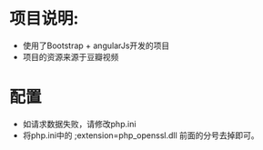 # 项目说明: <br />
 * 使用了Bootstrap + angularJs开发的项目
 * 项目的资源来源于豆瓣视频
# 配置<br />
  * 如请求数据失败，请修改php.ini
  * 将php.ini中的 ;extension=php_openssl.dll 前面的分号去掉即可。

